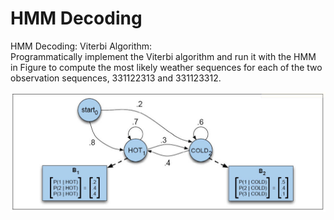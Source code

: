# HMM Decoding

HMM Decoding: Viterbi Algorithm:<br/>
Programmatically implement the Viterbi algorithm and run it with the HMM in Figure to compute the most likely weather sequences for each of the two observation sequences, 331122313 and 331123312.


![Screenshot](HMM.png)
